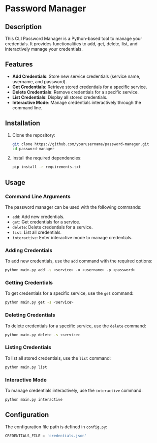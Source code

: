 # Password Manager

## Description

This CLI Password Manager is a Python-based tool to manage your credentials. It provides functionalities to add, get, delete, list, and interactively manage your credentials.

## Features

- **Add Credentials**: Store new service credentials (service name, username, and password).
- **Get Credentials**: Retrieve stored credentials for a specific service.
- **Delete Credentials**: Remove credentials for a specific service.
- **List Credentials**: Display all stored credentials.
- **Interactive Mode**: Manage credentials interactively through the command line.

## Installation

1. Clone the repository:

   ```bash
   git clone https://github.com/yourusername/password-manager.git
   cd password-manager
   ```

2. Install the required dependencies:
   ```bash
   pip install -r requirements.txt
   ```

## Usage

### Command Line Arguments

The password manager can be used with the following commands:

- `add`: Add new credentials.
- `get`: Get credentials for a service.
- `delete`: Delete credentials for a service.
- `list`: List all credentials.
- `interactive`: Enter interactive mode to manage credentials.

### Adding Credentials

To add new credentials, use the `add` command with the required options:

```bash
python main.py add -s <service> -u <username> -p <password>
```

### Getting Credentials

To get credentials for a specific service, use the `get` command:

```bash
python main.py get -s <service>
```

### Deleting Credentials

To delete credentials for a specific service, use the `delete` command:

```bash
python main.py delete -s <service>
```

### Listing Credentials

To list all stored credentials, use the `list` command:

```bash
python main.py list
```

### Interactive Mode

To manage credentials interactively, use the `interactive` command:

```bash
python main.py interactive
```

## Configuration

The configuration file path is defined in `config.py`:

```python
CREDENTIALS_FILE = 'credentials.json'
```
